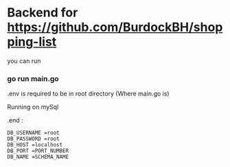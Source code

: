 # Backend for https://github.com/BurdockBH/shopping-list

you can run
### go run main.go


.env is required to be in root directory (Where main.go is)

Running on mySql

.end :
```
DB_USERNAME =root
DB_PASSWORD =root
DB_HOST =localhost
DB_PORT =PORT_NUMBER
DB_NAME =SCHEMA_NAME
```
